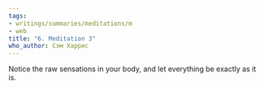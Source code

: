 ```yaml
---
tags:
- writings/summaries/meditations/m
- web
title: "6. Meditation 3"
who_author: Сэм Харрис
---
```


Notice the raw sensations in your body, and let everything be exactly as it is.